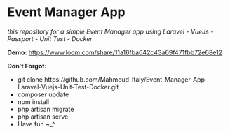 # Event Manager App

<i>this repository for a simple Event Manager app using Laravel - VueJs - Passport - Unit Test - Docker</i>

<b>Demo:</b>
https://www.loom.com/share/11a16fba642c43a69f471fbb72e68e12


<b>Don't Forgot:</b>
<ul>
<li> git clone https://github.com/Mahmoud-Italy/Event-Manager-App-Laravel-Vuejs-Unit-Test-Docker.git</li>
<li> composer update</li>
<li> npm install</li>
<li> php artisan migrate</li>
<li> php artisan serve</li>
<li> Have fun ~_^ </li> 
</ul>
